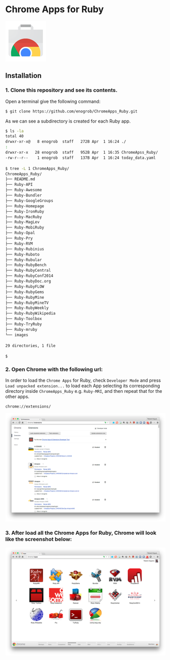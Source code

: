 # Chrome Apps for Ruby

![Chrome Apps logo](images/chrome_apps.png)

## Installation

### 1. Clone this repository and see its contents.
Open a terminal give the following command:

```bash
$ git clone https://github.com/enogrob/ChromeApps_Ruby.git
```

As we can see a subdirectory is created for each Ruby app.

```bash
$ ls -la
total 40
drwxr-xr-x@   8 enogrob  staff   272B Apr  1 16:24 ./
:
drwxr-xr-x   28 enogrob  staff   952B Apr  1 16:35 ChromeApss_Ruby/
-rw-r--r--    1 enogrob  staff   137B Apr  1 16:24 today_data.yaml

$ tree -L 1 ChromeApps_Ruby/
ChromeApps_Ruby/
├── README.md
├── Ruby-API
├── Ruby-Awesome
├── Ruby-Bundler
├── Ruby-GoogleGroups
├── Ruby-Homepage
├── Ruby-IronRuby
├── Ruby-MacRuby
├── Ruby-MagLev
├── Ruby-MobiRuby
├── Ruby-Opal
├── Ruby-Pry
├── Ruby-RVM
├── Ruby-Rubinius
├── Ruby-Ruboto
├── Ruby-Rubular
├── Ruby-RubyBench
├── Ruby-RubyCentral
├── Ruby-RubyConf2014
├── Ruby-RubyDoc.org
├── Ruby-RubyFLOW
├── Ruby-RubyGems
├── Ruby-RubyMine
├── Ruby-RubyMineTV
├── Ruby-RubyWeekly
├── Ruby-RubyWikipedia
├── Ruby-Toolbox
├── Ruby-TryRuby
├── Ruby-mruby
└── images

29 directories, 1 file

$
```

### 2. Open Chrome with the following url:
In order to load the `Chrome Apps` for Ruby, check `Developer Mode` and press `Load unpacked extension...` to load each App selecting its corresponding directory inside `ChromeApps_Ruby` e.g. `Ruby-MRI`, and then repeat that for the other apps.

```
chrome://extensions/
```

![Chrome screenshot](images/chrome_screenshot1.png)

### 3. After load all the Chrome Apps for Ruby, Chrome will look like the screenshot below:

![Chrome screenshot](images/chrome_screenshot2.png)